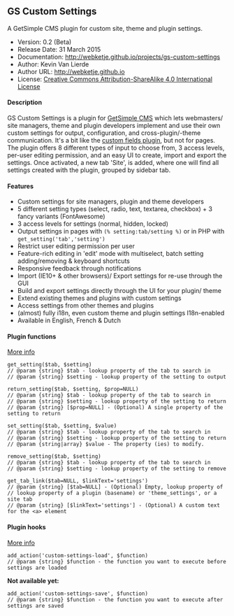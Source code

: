 ## GS Custom Settings
A GetSimple CMS plugin for custom site, theme and plugin settings.
- Version: 0.2 (Beta)
- Release Date: 31 March 2015
- Documentation: http://webketje.github.io/projects/gs-custom-settings
- Author: Kevin Van Lierde
- Author URL: http://webketje.github.io
- License: [Creative Commons Attribution-ShareAlike 4.0 International License](http://creativecommons.org/licenses/by-sa/4.0/)

#### Description
GS Custom Settings is a plugin for [GetSimple CMS](http://get-simple.info/) which lets webmasters/ site managers, theme and plugin developers implement and use their own custom settings for output, configuration, and cross-plugin/-theme communication. It's a bit like the [custom fields plugin](http://get-simple.info/extend/plugin/customfields/22/), but not for pages. The plugin offers 8 different types of input to choose from, 3 access levels, per-user editing permission, and an easy UI to create, import and export the settings. Once activated, a new tab 'Site', is added, where one will find all settings created with the plugin, grouped by sidebar tab.

#### Features

* Custom settings for site managers, plugin and theme developers
* 5 different setting types (select, radio, text, textarea, checkbox) + 3 fancy variants (FontAwesome)
* 3 access levels for settings (normal, hidden, locked)
* Output settings in pages with `(% setting:tab/setting %)` or in PHP with `get_setting('tab','setting')`
* Restrict user editing permission per user
* Feature-rich editing in 'edit' mode with multiselect, batch setting adding/removing &amp; keyboard shortcuts
* Responsive feedback through notifications
* Import (IE10+ &amp; other browsers)/ Export settings for re-use through the GUI
* Build and export settings directly through the UI for your plugin/ theme
* Extend existing themes and plugins with custom settings
* Access settings from other themes and plugins
* (almost) fully i18n, even custom theme and plugin settings I18n-enabled
* Available in English, French &amp; Dutch

#### Plugin functions
[More info](http://webketje.github.io/projects/gs-custom-settings/#functions)
````
get_setting($tab, $setting)
// @param {string} $tab - lookup property of the tab to search in
// @param {string} $setting - lookup property of the setting to output
````

````
return_setting($tab, $setting, $prop=NULL)
// @param {string} $tab - lookup property of the tab to search in
// @param {string} $setting - lookup property of the setting to return
// @param {string} [$prop=NULL] - (Optional) A single property of the setting to return
````

````
set_setting($tab, $setting, $value)
// @param {string} $tab - lookup property of the tab to search in
// @param {string} $setting - lookup property of the setting to return
// @param {string|array} $value - The property (ies) to modify. 
````

````
remove_setting($tab, $setting)
// @param {string} $tab - lookup property of the tab to search in
// @param {string} $setting - lookup property of the setting to remove
````
````
get_tab_link($tab=NULL, $linkText='settings')
// @param {string} [$tab=NULL] - (Optional) Empty, lookup property of  
// lookup property of a plugin (basename) or 'theme_settings', or a site tab
// @param {string} [$linkText='settings'] - (Optional) A custom text for the <a> element
````
#### Plugin hooks
[More info](http://webketje.github.io/projects/gs-custom-settings/#hooks)
````
add_action('custom-settings-load', $function)
// @param {string} $function - the function you want to execute before settings are loaded
````
**Not available yet:**
````
add_action('custom-settings-save', $function)
// @param {string} $function - the function you want to execute after settings are saved
````

